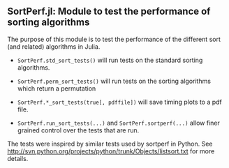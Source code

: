 SortPerf.jl: Module to test the performance of sorting algorithms
--------------------------------------------------------------

The purpose of this module is to test the performance of the
different sort (and related) algorithms in Julia.  

* `SortPerf.std_sort_tests()` will run tests on the standard sorting
algorithms.

* `SortPerf.perm_sort_tests()` will run tests on the sorting algorithms
which return a permutation

* `SortPerf.*_sort_tests(true[, pdffile])` will save timing plots to a pdf
file.

* `SortPerf.run_sort_tests(...)` and `SortPerf.sortperf(...)` allow finer
grained control over the tests that are run.

The tests were inspired by similar tests used by sortperf in Python.
See http://svn.python.org/projects/python/trunk/Objects/listsort.txt
for more details.
